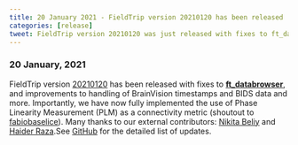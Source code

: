 ```yaml
---
title: 20 January 2021 - FieldTrip version 20210120 has been released
categories: [release]
tweet: FieldTrip version 20210120 was just released with fixes to ft_databrowser, handling of BrainVision and BIDS data. Importantly, Phase Linearity Measurement is now implemented as a connectivity metric! Many thanks to Fabiobaselice, Nbeliy & Sagihaider. See http://www.fieldtriptoolbox.org/#20-january-2021
---
```


### 20 January, 2021

FieldTrip version [20210120](http://github.com/fieldtrip/fieldtrip/releases/tag/20210120) has been released with fixes to **[ft_databrowser](https://www.fieldtriptoolbox.org/reference/ft_databrowser)**, and improvements to handling of BrainVision timestamps and BIDS data and more. Importantly, we have now fully implemented the use of Phase Linearity Measurement (PLM) as a connectivity metric (shoutout to [fabiobaselice](https://github.com/fabiobaselice)). Many thanks to our external contributors: [Nikita Beliy](https://github.com/nbeliy) and [Haider Raza](https://github.com/sagihaider).See [GitHub](https://github.com/fieldtrip/fieldtrip/compare/20210114...20210120) for the detailed list of updates.
